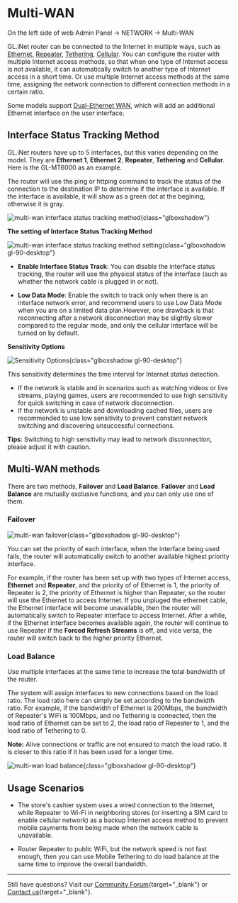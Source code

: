 # Multi-WAN

On the left side of web Admin Panel -> NETWORK -> Multi-WAN

GL.iNet router can be connected to the Internet in multiple ways, such as [Ethernet](internet_ethernet.md), [Repeater](internet_repeater.md), [Tethering](internet_tethering.md), [Cellular](internet_cellular.md). You can configure the router with multiple Internet access methods, so that when one type of Internet access is not available, it can automatically switch to another type of Internet access in a short time. Or use multiple Internet access methods at the same time, assigning the network connection to different connection methods in a certain ratio.

Some models support [Dual-Ethernet WAN](dual-ethernet_wan.md), which will add an additional Ethernet interface on the user interface.

## Interface Status Tracking Method

GL.iNet routers have up to 5 interfaces, but this varies depending on the model. They are **Ethernet 1**, **Ethernet 2**, **Repeater**, **Tethering** and **Cellular**. Here is the GL-MT6000 as an example.

The router will use the ping or httping command to track the status of the connection to the destination IP to determine if the interface is available. If the interface is available, it will show as a green dot at the begining, otherwise it is gray.

![multi-wan interface status tracking method](https://static.gl-inet.com/docs/router/en/4/interface_guide/multi-wan/interface_status_track.png){class="glboxshadow"}

**The setting of Interface Status Tracking Method**

![multi-wan interface status tracking method setting](https://static.gl-inet.com/docs/router/en/4/interface_guide/multi-wan/interface_status_track_setting.png){class="glboxshadow gl-90-desktop"}

- **Enable Interface Status Track**: You can disable the interface status tracking, the router will use the physical status of the interface (such as whether the network cable is plugged in or not).

- **Low Data Mode**: Enable the switch to track only when there is an interface network error, and recommend users to use Low Data Mode when you are on a limited data plan.However, one drawback is that reconnecting after a network disconnection may be slightly slower compared to the regular mode, and only the cellular interface will be turned on by default.

**Sensitivity Options**

![Sensitivity Options](https://static.gl-inet.com/docs/router/en/4/interface_guide/multi-wan/sensitivity_options.png){class="glboxshadow gl-90-desktop"}

This sensitivity determines the time interval for Internet status detection. 

- If the network is stable and in scenarios such as watching videos or live streams, playing games, users are recommended to use high sensitivity for quick switching in case of network disconnection. 
- If the network is unstable and downloading cached files, users are recommended to use low sensitivity to prevent constant network switching and discovering unsuccessful connections.

**Tips**: Switching to high sensitivity may lead to network disconnection, please adjust it with caution.

## Multi-WAN methods

There are two methods, **Failover** and **Load Balance**. **Failover** and **Load Balance** are mutually exclusive functions, and you can only use one of them.

### Failover

![multi-wan failover](https://static.gl-inet.com/docs/router/en/4/interface_guide/multi-wan/multi-wan_mode_failover.png){class="glboxshadow gl-90-desktop"}

You can set the priority of each interface, when the interface being used fails, the router will automatically switch to another available highest priority interface.

For example, if the router has been set up with two types of Internet access, **Ethernet** and **Repeater**, and the priority of of Ethernet is 1, the priority of Repeater is 2, the priority of Ethernet is higher than Repeater, so the router will use the Ethernet to access Internet. If you unpluged the ethernet cable, the Ethernet interface will become unavailable, then the router will automatically switch to Repeater interface to access Internet. After a while, if the Ethernet interface becomes available again, the router will continue to use Repeater if the **Forced Refresh Streams** is off, and vice versa, the router will switch back to the higher priority Ethernet.

### Load Balance

Use multiple interfaces at the same time to increase the total bandwidth of the router.

The system will assign interfaces to new connections based on the load ratio. The load ratio here can simply be set according to the bandwidth ratio. For example, if the bandwidth of Ethernet is 200Mbps, the bandwidth of Repeater's WiFi is 100Mbps, and no Tethering is connected, then the load ratio of Ethernet can be set to 2, the load ratio of Repeater to 1, and the load ratio of Tethering to 0.

**Note:** Alive connections or traffic are not ensured to match the load ratio. It is closer to this ratio if it has been used for a longer time.

![multi-wan load balance](https://static.gl-inet.com/docs/router/en/4/interface_guide/multi-wan/multi-wan_mode_load_balance.png){class="glboxshadow gl-90-desktop"}

## Usage Scenarios

* The store's cashier system uses a wired connection to the Internet, while Repeater to Wi-Fi in neighboring stores (or inserting a SIM card to enable cellular network) as a backup Internet access method to prevent mobile payments from being made when the network cable is unavailable.

* Router Repeater to public WiFi, but the network speed is not fast enough, then you can use Mobile Tethering to do load balance at the same time to improve the overall bandwidth.

---

Still have questions? Visit our [Community Forum](https://forum.gl-inet.com){target="_blank"} or [Contact us](https://www.gl-inet.com/contacts/){target="_blank"}.
